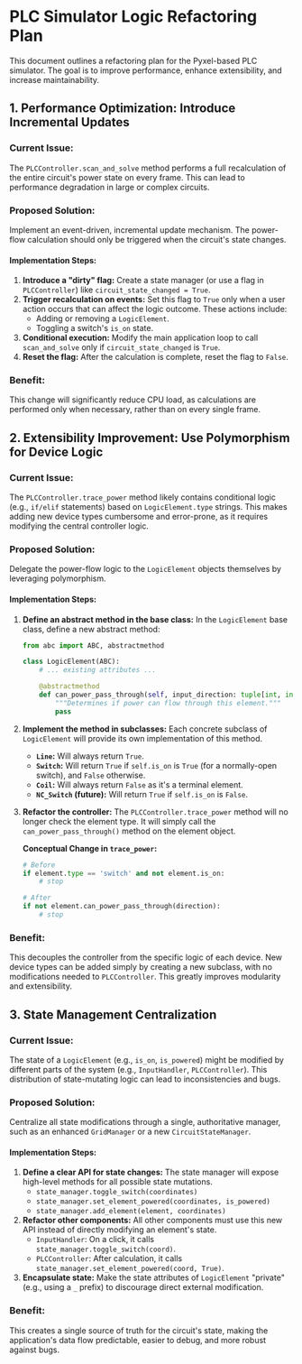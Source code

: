 # PLC Simulator Logic Refactoring Plan

This document outlines a refactoring plan for the Pyxel-based PLC simulator. The goal is to improve performance, enhance extensibility, and increase maintainability.

## 1. Performance Optimization: Introduce Incremental Updates

### Current Issue:
The `PLCController.scan_and_solve` method performs a full recalculation of the entire circuit's power state on every frame. This can lead to performance degradation in large or complex circuits.

### Proposed Solution:
Implement an event-driven, incremental update mechanism. The power-flow calculation should only be triggered when the circuit's state changes.

#### Implementation Steps:
1.  **Introduce a "dirty" flag:** Create a state manager (or use a flag in `PLCController`) like `circuit_state_changed = True`.
2.  **Trigger recalculation on events:** Set this flag to `True` only when a user action occurs that can affect the logic outcome. These actions include:
    *   Adding or removing a `LogicElement`.
    *   Toggling a switch's `is_on` state.
3.  **Conditional execution:** Modify the main application loop to call `scan_and_solve` only if `circuit_state_changed` is `True`.
4.  **Reset the flag:** After the calculation is complete, reset the flag to `False`.

### Benefit:
This change will significantly reduce CPU load, as calculations are performed only when necessary, rather than on every single frame.

## 2. Extensibility Improvement: Use Polymorphism for Device Logic

### Current Issue:
The `PLCController.trace_power` method likely contains conditional logic (e.g., `if/elif` statements) based on `LogicElement.type` strings. This makes adding new device types cumbersome and error-prone, as it requires modifying the central controller logic.

### Proposed Solution:
Delegate the power-flow logic to the `LogicElement` objects themselves by leveraging polymorphism.

#### Implementation Steps:
1.  **Define an abstract method in the base class:** In the `LogicElement` base class, define a new abstract method:
    ```python
    from abc import ABC, abstractmethod

    class LogicElement(ABC):
        # ... existing attributes ...

        @abstractmethod
        def can_power_pass_through(self, input_direction: tuple[int, int]) -> bool:
            """Determines if power can flow through this element."""
            pass
    ```
2.  **Implement the method in subclasses:** Each concrete subclass of `LogicElement` will provide its own implementation of this method.
    *   **`Line`:** Will always return `True`.
    *   **`Switch`:** Will return `True` if `self.is_on` is `True` (for a normally-open switch), and `False` otherwise.
    *   **`Coil`:** Will always return `False` as it's a terminal element.
    *   **`NC_Switch` (future):** Will return `True` if `self.is_on` is `False`.
3.  **Refactor the controller:** The `PLCController.trace_power` method will no longer check the element type. It will simply call the `can_power_pass_through()` method on the element object.

    **Conceptual Change in `trace_power`:**
    ```python
    # Before
    if element.type == 'switch' and not element.is_on:
        # stop
    
    # After
    if not element.can_power_pass_through(direction):
        # stop
    ```

### Benefit:
This decouples the controller from the specific logic of each device. New device types can be added simply by creating a new subclass, with no modifications needed to `PLCController`. This greatly improves modularity and extensibility.

## 3. State Management Centralization

### Current Issue:
The state of a `LogicElement` (e.g., `is_on`, `is_powered`) might be modified by different parts of the system (e.g., `InputHandler`, `PLCController`). This distribution of state-mutating logic can lead to inconsistencies and bugs.

### Proposed Solution:
Centralize all state modifications through a single, authoritative manager, such as an enhanced `GridManager` or a new `CircuitStateManager`.

#### Implementation Steps:
1.  **Define a clear API for state changes:** The state manager will expose high-level methods for all possible state mutations.
    *   `state_manager.toggle_switch(coordinates)`
    *   `state_manager.set_element_powered(coordinates, is_powered)`
    *   `state_manager.add_element(element, coordinates)`
2.  **Refactor other components:** All other components must use this new API instead of directly modifying an element's state.
    *   `InputHandler`: On a click, it calls `state_manager.toggle_switch(coord)`.
    *   `PLCController`: After calculation, it calls `state_manager.set_element_powered(coord, True)`.
3.  **Encapsulate state:** Make the state attributes of `LogicElement` "private" (e.g., using a `_` prefix) to discourage direct external modification.

### Benefit:
This creates a single source of truth for the circuit's state, making the application's data flow predictable, easier to debug, and more robust against bugs.
